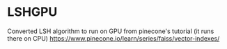 # LSHGPU
Converted LSH algorithm to run on GPU from pinecone's tutorial (it runs there on CPU)
https://www.pinecone.io/learn/series/faiss/vector-indexes/
